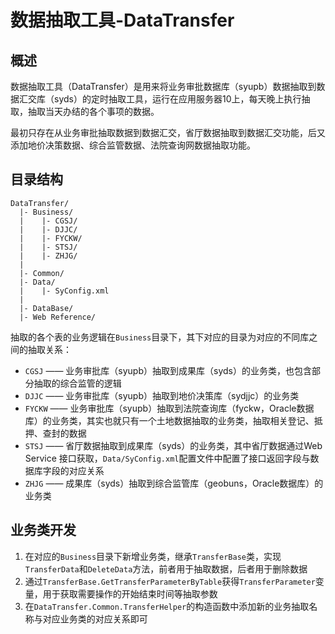 # 数据抽取工具-DataTransfer

## 概述

数据抽取工具（DataTransfer）是用来将业务审批数据库（syupb）数据抽取到数据汇交库（syds）的定时抽取工具，运行在应用服务器10上，每天晚上执行抽取，抽取当天办结的各个事项的数据。  
  
最初只存在从业务审批抽取数据到数据汇交，省厅数据抽取到数据汇交功能，后又添加地价决策数据、综合监管数据、法院查询网数据抽取功能。  
  
## 目录结构

```
DataTransfer/
  |- Business/
  |    |- CGSJ/
  |    |- DJJC/
  |    |- FYCKW/
  |    |- STSJ/
  |    |- ZHJG/
  |    
  |- Common/
  |- Data/
  |    |- SyConfig.xml
  |
  |- DataBase/
  |- Web Reference/
```

抽取的各个表的业务逻辑在`Business`目录下，其下对应的目录为对应的不同库之间的抽取关系：

 - `CGSJ` —— 业务审批库（syupb）抽取到成果库（syds）的业务类，也包含部分抽取的综合监管的逻辑
 - `DJJC` —— 业务审批库（syupb）抽取到地价决策库（sydjjc）的业务类
 - `FYCKW` —— 业务审批库（syupb）抽取到法院查询库（fyckw，Oracle数据库）的业务类，其实也就只有一个土地数据抽取的业务类，抽取相关登记、抵押、查封的数据
 - `STSJ` —— 省厅数据抽取到成果库（syds）的业务类，其中省厅数据通过Web Service 接口获取，`Data/SyConfig.xml`配置文件中配置了接口返回字段与数据库字段的对应关系
 - `ZHJG` —— 成果库（syds）抽取到综合监管库（geobuns，Oracle数据库）的业务类

## 业务类开发

 1. 在对应的`Business`目录下新增业务类，继承`TransferBase`类，实现`TransferData`和`DeleteData`方法，前者用于抽取数据，后者用于删除数据
 2. 通过`TransferBase.GetTransferParameterByTable`获得`TransferParameter`变量，用于获取需要操作的开始结束时间等抽取参数
 3. 在`DataTransfer.Common.TransferHelper`的构造函数中添加新的业务抽取名称与对应业务类的对应关系即可
